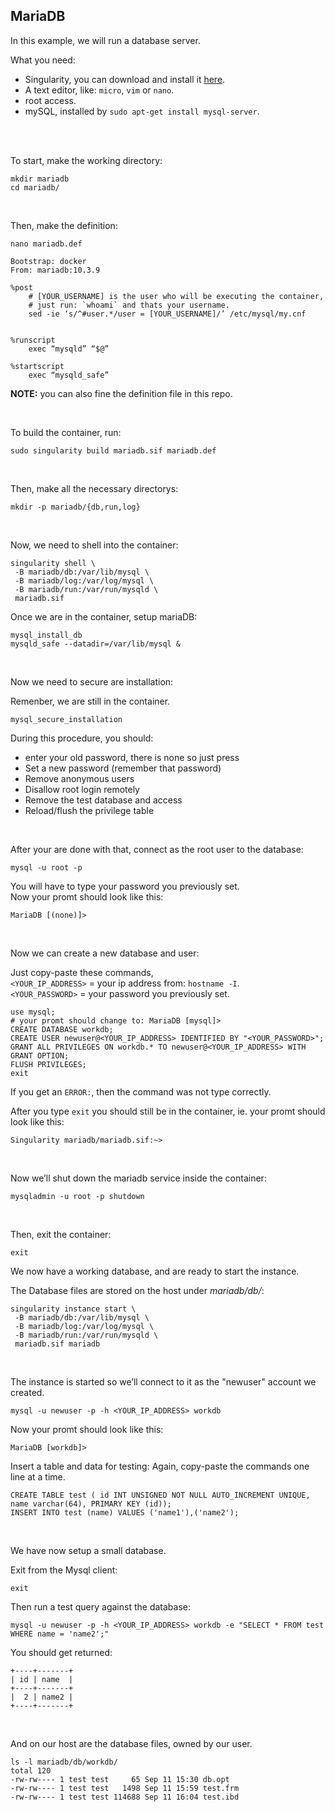 ## MariaDB

In this example, we will run a database server.


What you need:
 - Singularity, you can download and install it [here](https://github.com/sylabs/singularity).
 - A text editor, like: `micro`, `vim` or `nano`.
 - root access.
 - mySQL, installed by `sudo apt-get install mysql-server`.
 
<br>
<br>


To start, make the working directory:
```
mkdir mariadb
cd mariadb/
```

<br>

Then, make the definition:
```
nano mariadb.def
```
```
Bootstrap: docker
From: mariadb:10.3.9

%post
    # [YOUR_USERNAME] is the user who will be executing the container,
    # just run: `whoami` and thats your username.
    sed -ie ‘s/^#user.*/user = [YOUR_USERNAME]/’ /etc/mysql/my.cnf


%runscript
    exec “mysqld” “$@”

%startscript
    exec “mysqld_safe”
```
**NOTE:** you can also fine the definition file in this repo.

<br>

To build the container, run:
```
sudo singularity build mariadb.sif mariadb.def
```

<br>

Then, make all the necessary directorys:
```
mkdir -p mariadb/{db,run,log}
```

<br>

Now, we need to shell into the container:
```
singularity shell \
 -B mariadb/db:/var/lib/mysql \
 -B mariadb/log:/var/log/mysql \
 -B mariadb/run:/var/run/mysqld \
 mariadb.sif
```

Once we are in the container, setup mariaDB:
```
mysql_install_db
mysqld_safe --datadir=/var/lib/mysql &
```

<br>

Now we need to secure are installation:

Remenber, we are still in the container.
```
mysql_secure_installation
```

During this procedure, you should:

 - enter your old password, there is none so just press <ENTER>
 - Set a new password (remember that password)
 - Remove anonymous users
 - Disallow root login remotely
 - Remove the test database and access
 - Reload/flush the privilege table

<br>

After your are done with that, connect as the root user to the database:
```
mysql -u root -p
```
You will have to type your password you previously set.
<br>
Now your promt should look like this:
```
MariaDB [(none)]>
```

<br>

Now we can create a new database and user:

Just copy-paste these commands, <br>
`<YOUR_IP_ADDRESS>` = your ip address from: `hostname -I`. <br>
`<YOUR_PASSWORD>` = your password you previously set. <br>

```
use mysql;
# your promt should change to: MariaDB [mysql]>
CREATE DATABASE workdb;
CREATE USER newuser@<YOUR_IP_ADDRESS> IDENTIFIED BY "<YOUR_PASSWORD>";
GRANT ALL PRIVILEGES ON workdb.* TO newuser@<YOUR_IP_ADDRESS> WITH GRANT OPTION;
FLUSH PRIVILEGES;
exit
```
If you get an `ERROR:`, then the command was not type correctly.

After you type `exit` you should still be in the container, ie. your promt should look like this:
```
Singularity mariadb/mariadb.sif:~> 
```

<br>

Now we’ll shut down the mariadb service inside the container:
```
mysqladmin -u root -p shutdown
```

<br>

Then, exit the container:
```
exit
```

We now have a working database, and are ready to start the instance.

The Database files are stored on the host under <em>mariadb/db/</em>:
```
singularity instance start \
 -B mariadb/db:/var/lib/mysql \
 -B mariadb/log:/var/log/mysql \
 -B mariadb/run:/var/run/mysqld \
 mariadb.sif mariadb
```

<br>

The instance is started so we’ll connect to it as the "newuser" account we created.
```
mysql -u newuser -p -h <YOUR_IP_ADDRESS> workdb
```


Now your promt should look like this:
```
MariaDB [workdb]> 
```

Insert a table and data for testing:
Again, copy-paste the commands one line at a time.
```
CREATE TABLE test ( id INT UNSIGNED NOT NULL AUTO_INCREMENT UNIQUE, name varchar(64), PRIMARY KEY (id));
INSERT INTO test (name) VALUES ('name1'),('name2');
``` 

<br>

We have now setup a small database.

Exit from the Mysql client:
```
exit
```
Then run a test query against the database:
```
mysql -u newuser -p -h <YOUR_IP_ADDRESS> workdb -e "SELECT * FROM test WHERE name = 'name2';"
```


You should get returned:
```
+----+-------+
| id | name  |
+----+-------+
|  2 | name2 |
+----+-------+
```

<br>

And on our host are the database files, owned by our user.
```
ls -l mariadb/db/workdb/
total 120
-rw-rw---- 1 test test     65 Sep 11 15:30 db.opt
-rw-rw---- 1 test test   1498 Sep 11 15:59 test.frm
-rw-rw---- 1 test test 114688 Sep 11 16:04 test.ibd
```


<br>
<br>
